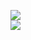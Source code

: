 [![](https://img.shields.io/badge/Made%20With-Github%20Spray-lightgrey.svg?style=for-the-badge&logo=github)](https://github.com/Annihil/github-spray#1415)  
[![](https://i.imgur.com/2DrTn0Z.gif)](https://github.com/Annihil/github-spray)
